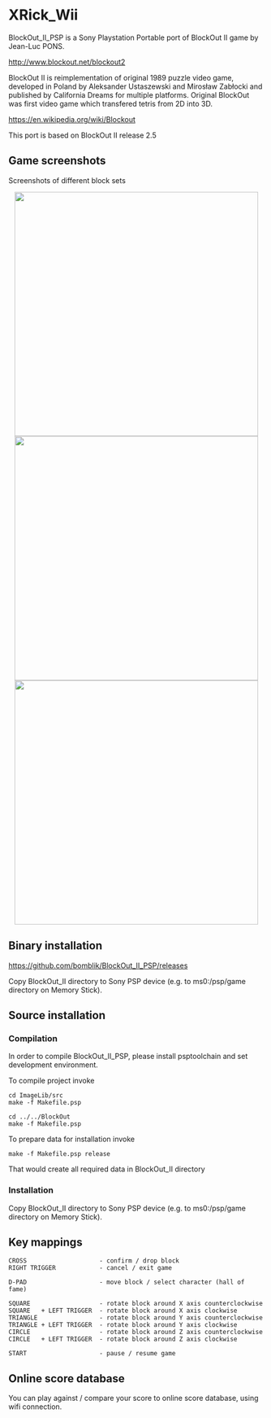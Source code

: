 # XRick_Wii

BlockOut_II_PSP is a Sony Playstation Portable port of BlockOut II game by Jean-Luc PONS.

http://www.blockout.net/blockout2

BlockOut II is reimplementation of original 1989 puzzle video game, developed in Poland by
Aleksander Ustaszewski and Mirosław Zabłocki and published by California Dreams for multiple
platforms. Original BlockOut was first video game which transfered tetris from 2D into 3D.

https://en.wikipedia.org/wiki/Blockout

This port is based on BlockOut II release 2.5

## Game screenshots

Screenshots of different block sets

<p align="center">
  <img src="Screenshots/flat_fun_screenshot.png" width="480"/>
  <img src="Screenshots/out_of_control_screenshot.png" width="480"/>
  <img src="Screenshots/3d_mania_screenshot.png" width="480"/>
</p>

## Binary installation

https://github.com/bomblik/BlockOut_II_PSP/releases

Copy BlockOut_II directory to Sony PSP device
(e.g. to ms0:/psp/game directory on Memory Stick).

## Source installation

### Compilation

In order to compile BlockOut_II_PSP, please install psptoolchain
and set development environment.

To compile project invoke

    cd ImageLib/src
    make -f Makefile.psp

    cd ../../BlockOut
    make -f Makefile.psp

To prepare data for installation invoke

    make -f Makefile.psp release

That would create all required data in BlockOut_II directory

### Installation

Copy BlockOut_II directory to Sony PSP device
(e.g. to ms0:/psp/game directory on Memory Stick).

## Key mappings

    CROSS                    - confirm / drop block
    RIGHT TRIGGER            - cancel / exit game

    D-PAD                    - move block / select character (hall of fame)

    SQUARE                   - rotate block around X axis counterclockwise
    SQUARE   + LEFT TRIGGER  - rotate block around X axis clockwise
    TRIANGLE                 - rotate block around Y axis counterclockwise
    TRIANGLE + LEFT TRIGGER  - rotate block around Y axis clockwise
    CIRCLE                   - rotate block around Z axis counterclockwise
    CIRCLE   + LEFT TRIGGER  - rotate block around Z axis clockwise

    START                    - pause / resume game

## Online score database

You can play against / compare your score to online score database, using wifi connection.


